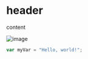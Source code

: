 # header
content

![image](https://github.com/Mamoru-Ikegami/skills-communicate-using-markdown/assets/172012977/8cbcd024-fdbe-4b83-b12f-12814d1ac04a)

``` javascript
var myVar = "Hello, world!";
```
